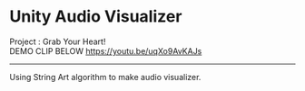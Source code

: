 Unity Audio Visualizer
=====================
Project : Grab Your Heart! <br>
DEMO CLIP BELOW
https://youtu.be/uqXo9AvKAJs <br>
<hr>
Using String Art algorithm to make audio visualizer. <br>
